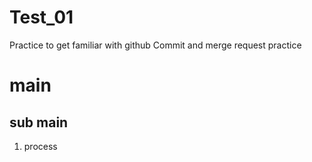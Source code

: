 # Test_01
Practice to get familiar with github
Commit and merge request practice
# main 
## sub main
<ol>
  <li> process
    
